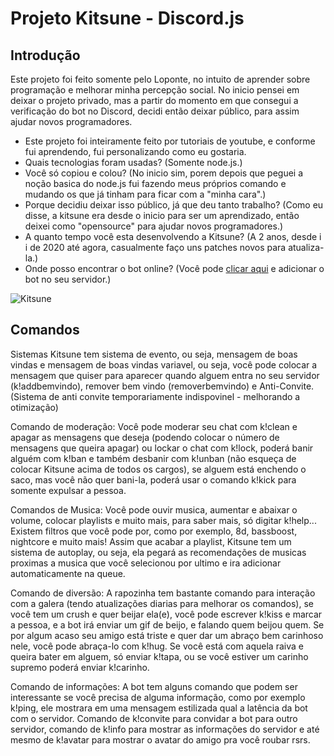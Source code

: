 # Projeto Kitsune - Discord.js

## Introdução
Este projeto foi feito somente pelo Loponte, no intuito de aprender sobre programação e melhorar minha percepção social. No inicio pensei em deixar o projeto privado, mas a partir do momento em que consegui a verificação do bot no Discord, decidi então deixar público, para assim ajudar novos programadores.

* Este projeto foi inteiramente feito por tutoriais de youtube, e conforme fui aprendendo, fui personalizando como eu gostaria.
*  Quais tecnologias foram usadas? (Somente node.js.)
*  Você só copiou e colou? (No inicio sim, porem depois que peguei a noção basica do node.js fui fazendo meus próprios comando e mudando os que já tinham para ficar com a "minha cara".)
*  Porque decidiu deixar isso público, já que deu tanto trabalho? (Como eu disse, a kitsune era desde o inicio para ser um aprendizado, então deixei como "opensource" para ajudar novos programadores.)
*  A quanto tempo você esta desenvolvendo a Kitsune? (A 2 anos, desde i i de 2020 até agora, casualmente faço uns patches novos para atualiza-la.)
*  Onde posso encontrar o bot online? (Você pode [clicar aqui](https://top.gg/bot/735241944757829792) e adicionar o bot no seu servidor.)

![Kitsune](https://cdn.discordapp.com/attachments/852996930740682782/884846115768385558/Screenshot_3.png)

## Comandos
Sistemas Kitsune tem sistema de evento, ou seja, mensagem de boas vindas e mensagem de boas vindas variavel, ou seja, você pode colocar a mensagem que quiser para aparecer quando alguem entra no seu servidor (k!addbemvindo), remover bem vindo (removerbemvindo) e Anti-Convite. (Sistema de anti convite temporariamente indispovinel - melhorando a otimização)

Comando de moderação: Você pode moderar seu chat com k!clean e apagar as mensagens que deseja (podendo colocar o número de mensagens que queira apagar) ou lockar o chat com k!lock, poderá banir alguém com k!ban e também desbanir com k!unban (não esqueça de colocar Kitsune acima de todos os cargos), se alguem está enchendo o saco, mas você não quer bani-la, poderá usar o comando k!kick para somente expulsar a pessoa.

Comandos de Musica: Você pode ouvir musica, aumentar e abaixar o volume, colocar playlists e muito mais, para saber mais, só digitar k!help... Existem filtros que você pode por, como por exemplo, 8d, bassboost, nightcore e muito mais! Assim que acabar a playlist, Kitsune tem um sistema de autoplay, ou seja, ela pegará as recomendações de musicas proximas a musica que você selecionou por ultimo e ira adicionar automaticamente na queue.

Comando de diversão: A rapozinha tem bastante comando para interação com a galera (tendo atualizações diarias para melhorar os comandos), se você tem um crush e quer beijar ela(e), você pode escrever k!kiss e marcar a pessoa, e a bot irá enviar um gif de beijo, e falando quem beijou quem. Se por algum acaso seu amigo está triste e quer dar um abraço bem carinhoso nele, você pode abraça-lo com k!hug. Se você está com aquela raiva e queira bater em alguem, só enviar k!tapa, ou se você estiver um carinho supremo poderá enviar k!carinho.

Comando de informações: A bot tem alguns comando que podem ser interessante se você precisa de alguma informação, como por exemplo k!ping, ele mostrara em uma mensagem estilizada qual a latência da bot com o servidor. Comando de k!convite para convidar a bot para outro servidor, comando de k!info para mostrar as informações do servidor e até mesmo de k!avatar para mostrar o avatar do amigo pra você roubar rsrs.